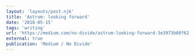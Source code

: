 ```yaml
---
layout: 'layouts/post.njk'
title: 'Astrum: looking forward'
date: '2018-05-15'
tags: 'writing'
url: 'https://medium.com/no-divide/astrum-looking-forward-3e3973b08f62'
external: true
publication: 'Medium / No Divide'
---
```


